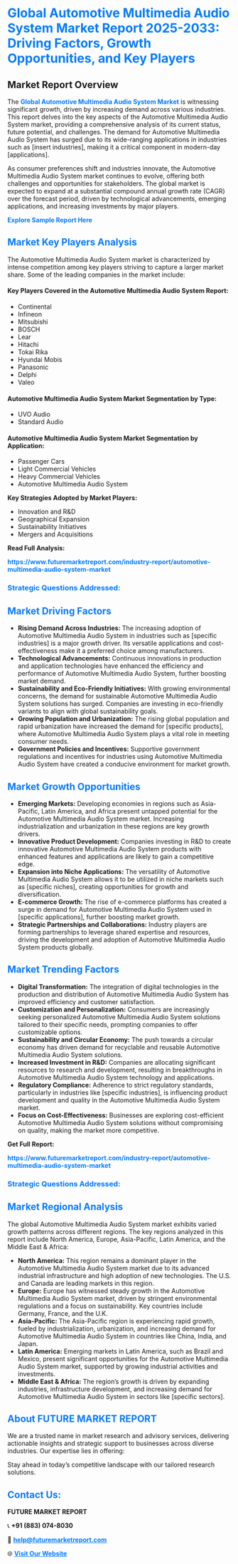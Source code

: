 <h1 style="color: #007BFF;">Global Automotive Multimedia Audio System Market Report 2025-2033: Driving Factors, Growth Opportunities, and Key Players</h1>

<section id="overview">
<h2>Market Report Overview</h2>
<p>The <a href="https://www.futuremarketreport.com/industry-report/automotive-multimedia-audio-system-market" style="color: #007BFF; text-decoration: none;"><strong>Global Automotive Multimedia Audio System Market</strong></a> is witnessing significant growth, driven by increasing demand across various industries. This report delves into the key aspects of the Automotive Multimedia Audio System market, providing a comprehensive analysis of its current status, future potential, and challenges. The demand for Automotive Multimedia Audio System has surged due to its wide-ranging applications in industries such as [insert industries], making it a critical component in modern-day [applications].</p>
<p>As consumer preferences shift and industries innovate, the Automotive Multimedia Audio System market continues to evolve, offering both challenges and opportunities for stakeholders. The global market is expected to expand at a substantial compound annual growth rate (CAGR) over the forecast period, driven by technological advancements, emerging applications, and increasing investments by major players.</p>
</section>

<section id="overview">
<p><a href="https://www.futuremarketreport.com/request-sample/reportId=126817" style="color: #007BFF; text-decoration: none;"><strong>Explore Sample Report Here</strong></a></p>
</section>

<section id="key-players">
<h2 style="color: #007BFF;">Market Key Players Analysis</h2>
<p>The Automotive Multimedia Audio System market is characterized by intense competition among key players striving to capture a larger market share. Some of the leading companies in the market include:</p>
<h4>Key Players Covered in the Automotive Multimedia Audio System Report:</h4>
<ul><li>Continental</li><li>Infineon</li><li>Mitsubishi</li><li>BOSCH</li><li>Lear</li><li>Hitachi</li><li>Tokai Rika</li><li>Hyundai Mobis</li><li>Panasonic</li><li>Delphi</li><li>Valeo</li></ul>
<h4>Automotive Multimedia Audio System Market Segmentation by Type:</h4>
<ul><li>UVO Audio</li><li>Standard Audio</li></ul>

<h4>Automotive Multimedia Audio System Market Segmentation by Application:</h4>
<ul><li>Passenger Cars</li><li>Light Commercial Vehicles</li><li>Heavy Commercial Vehicles</li><li>Automotive Multimedia Audio System</li></ul>
<p><strong>Key Strategies Adopted by Market Players:</strong></p>
<ul>
<li>Innovation and R&D</li>
<li>Geographical Expansion</li>
<li>Sustainability Initiatives</li>
<li>Mergers and Acquisitions</li>
</ul>
</section>

<section>
<p><strong>Read Full Analysis: </strong></p><a href="https://www.futuremarketreport.com/industry-report/automotive-multimedia-audio-system-market" style="color: #007BFF; text-decoration: none;"><strong>https://www.futuremarketreport.com/industry-report/automotive-multimedia-audio-system-market</strong></a>
<h3 style="color: #007BFF;">Strategic Questions Addressed:</h3>
</section>

<section id="driving-factors">
<h2 style="color: #007BFF;">Market Driving Factors</h2>
<ul>
<li><strong>Rising Demand Across Industries:</strong> The increasing adoption of Automotive Multimedia Audio System in industries such as [specific industries] is a major growth driver. Its versatile applications and cost-effectiveness make it a preferred choice among manufacturers.</li>
<li><strong>Technological Advancements:</strong> Continuous innovations in production and application technologies have enhanced the efficiency and performance of Automotive Multimedia Audio System, further boosting market demand.</li>
<li><strong>Sustainability and Eco-Friendly Initiatives:</strong> With growing environmental concerns, the demand for sustainable Automotive Multimedia Audio System solutions has surged. Companies are investing in eco-friendly variants to align with global sustainability goals.</li>
<li><strong>Growing Population and Urbanization:</strong> The rising global population and rapid urbanization have increased the demand for [specific products], where Automotive Multimedia Audio System plays a vital role in meeting consumer needs.</li>
<li><strong>Government Policies and Incentives:</strong> Supportive government regulations and incentives for industries using Automotive Multimedia Audio System have created a conducive environment for market growth.</li>
</ul>
</section>

<section id="growth-opportunities">
<h2 style="color: #007BFF;">Market Growth Opportunities</h2>
<ul>
<li><strong>Emerging Markets:</strong> Developing economies in regions such as Asia-Pacific, Latin America, and Africa present untapped potential for the Automotive Multimedia Audio System market. Increasing industrialization and urbanization in these regions are key growth drivers.</li>
<li><strong>Innovative Product Development:</strong> Companies investing in R&D to create innovative Automotive Multimedia Audio System products with enhanced features and applications are likely to gain a competitive edge.</li>
<li><strong>Expansion into Niche Applications:</strong> The versatility of Automotive Multimedia Audio System allows it to be utilized in niche markets such as [specific niches], creating opportunities for growth and diversification.</li>
<li><strong>E-commerce Growth:</strong> The rise of e-commerce platforms has created a surge in demand for Automotive Multimedia Audio System used in [specific applications], further boosting market growth.</li>
<li><strong>Strategic Partnerships and Collaborations:</strong> Industry players are forming partnerships to leverage shared expertise and resources, driving the development and adoption of Automotive Multimedia Audio System products globally.</li>
</ul>
</section>

<section id="trending-factors">
<h2 style="color: #007BFF;">Market Trending Factors</h2>
<ul>
<li><strong>Digital Transformation:</strong> The integration of digital technologies in the production and distribution of Automotive Multimedia Audio System has improved efficiency and customer satisfaction.</li>
<li><strong>Customization and Personalization:</strong> Consumers are increasingly seeking personalized Automotive Multimedia Audio System solutions tailored to their specific needs, prompting companies to offer customizable options.</li>
<li><strong>Sustainability and Circular Economy:</strong> The push towards a circular economy has driven demand for recyclable and reusable Automotive Multimedia Audio System solutions.</li>
<li><strong>Increased Investment in R&D:</strong> Companies are allocating significant resources to research and development, resulting in breakthroughs in Automotive Multimedia Audio System technology and applications.</li>
<li><strong>Regulatory Compliance:</strong> Adherence to strict regulatory standards, particularly in industries like [specific industries], is influencing product development and quality in the Automotive Multimedia Audio System market.</li>
<li><strong>Focus on Cost-Effectiveness:</strong> Businesses are exploring cost-efficient Automotive Multimedia Audio System solutions without compromising on quality, making the market more competitive.</li>
</ul>
</section>

<section>
<p><strong>Get Full Report: </strong></p><a href="https://www.futuremarketreport.com/industry-report/automotive-multimedia-audio-system-market" style="color: #007BFF; text-decoration: none;"><strong>https://www.futuremarketreport.com/industry-report/automotive-multimedia-audio-system-market</strong></a>
<h3 style="color: #007BFF;">Strategic Questions Addressed:</h3>
</section>


<section id="regional-analysis">
<h2 style="color: #007BFF;">Market Regional Analysis</h2>
<p>The global Automotive Multimedia Audio System market exhibits varied growth patterns across different regions. The key regions analyzed in this report include North America, Europe, Asia-Pacific, Latin America, and the Middle East & Africa:</p>
<ul>
<li><strong>North America:</strong> This region remains a dominant player in the Automotive Multimedia Audio System market due to its advanced industrial infrastructure and high adoption of new technologies. The U.S. and Canada are leading markets in this region.</li>
<li><strong>Europe:</strong> Europe has witnessed steady growth in the Automotive Multimedia Audio System market, driven by stringent environmental regulations and a focus on sustainability. Key countries include Germany, France, and the U.K.</li>
<li><strong>Asia-Pacific:</strong> The Asia-Pacific region is experiencing rapid growth, fueled by industrialization, urbanization, and increasing demand for Automotive Multimedia Audio System in countries like China, India, and Japan.</li>
<li><strong>Latin America:</strong> Emerging markets in Latin America, such as Brazil and Mexico, present significant opportunities for the Automotive Multimedia Audio System market, supported by growing industrial activities and investments.</li>
<li><strong>Middle East & Africa:</strong> The region’s growth is driven by expanding industries, infrastructure development, and increasing demand for Automotive Multimedia Audio System in sectors like [specific sectors].</li>
</ul>
</section>

<footer>
<h2 style="color: #007BFF;">About FUTURE MARKET REPORT</h2>
<p>We are a trusted name in market research and advisory services, delivering actionable insights and strategic support to businesses across diverse industries. Our expertise lies in offering:</p>

<p>Stay ahead in today’s competitive landscape with our tailored research solutions.</p>

<h2 style="color: #007BFF;">Contact Us:</h2>
<p><strong>FUTURE MARKET REPORT</strong></p>
<p>📞 <strong>+91 (883) 074-8030</strong></p>
<p>📧 <strong><a href="mailto:help@futuremarketreport.com" style="color: #007BFF;">help@futuremarketreport.com</a></strong></p>
<p>🌐 <strong><a href="https://www.futuremarketreport.com/" style="color: #007BFF;">Visit Our Website</a></strong></p>
</footer>
